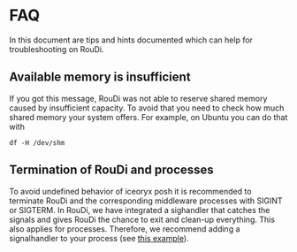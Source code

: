 # FAQ

In this document are tips and hints documented which can help for troubleshooting on RouDi.

## Available memory is insufficient

If you got this message, RouDi was not able to reserve shared memory caused by insufficient capacity.
To avoid that you need to check how much shared memory your system offers. For example, on Ubuntu you can do that with

    df -H /dev/shm

## Termination of RouDi and processes

To avoid undefined behavior of iceoryx posh it is recommended to terminate RouDi and the corresponding middleware
processes with SIGINT or SIGTERM. In RouDi, we have integrated a sighandler that catches the signals and gives RouDi
the chance to exit and clean-up everything. This also applies for processes. Therefore, we recommend adding a signalhandler
to your process (see [this example](https://github.com/eclipse-iceoryx/iceoryx/blob/master/iceoryx_examples/icedelivery/iox_publisher_untyped.cpp)).
